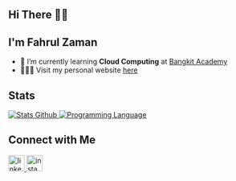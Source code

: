 ## Hi There 👋🏼

## I'm Fahrul Zaman

- 🌱 I’m currently learning **Cloud Computing** at [Bangkit Academy](https://grow.google/intl/id_id/bangkit/)
- 🙎🏼‍♂️ Visit my personal website [here](https://fhrlzmn.my.id)

## Stats

<p align="left">
  <a href="https://github.com/fhrlzmn">
    <img alt="Stats Github" src="https://github-readme-stats.vercel.app/api?username=fhrlzmn&show_icons=true&hide_border=true&theme=transparent&custom_title=Github%20Stats&hide=prs,issues&include_all_commits=true">
    <img alt="Programming Language" src="https://github-readme-stats.vercel.app/api/top-langs/?username=fhrlzmn&layout=compact&custom_title=Languages&hide_border=true&hide_progress=true&theme=transparent">
  </a>
</p>

## Connect with Me

<div align="left">
  <a href="https://www.linkedin.com/in/fhrlzmn/" target="_blank">
    <img src="https://img.icons8.com/fluency/48/null/linkedin.png" width="32" alt="linkedin logo"  />
  </a>
  <a href="https://www.instagram.com/fhrlzmn_" target="_blank">
    <img src="https://img.icons8.com/fluency/48/null/instagram-new.png" width="32" alt="instagram logo"  />
  </a>
</div>
